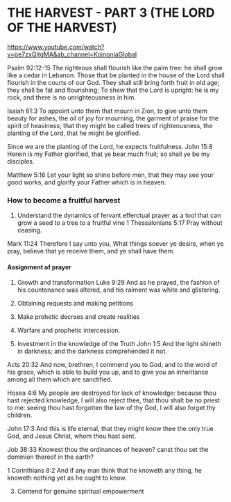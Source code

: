 # THE HARVEST - PART 3 (THE LORD OF THE HARVEST)
https://www.youtube.com/watch?v=pe7zxQjtgMA&ab_channel=KoinoniaGlobal

Psalm 92:12-15 The righteous shall flourish like the palm tree: he shall grow like a cedar in Lebanon.
Those that be planted in the house of the Lord shall flourish in the courts of our God.
They shall still bring forth fruit in old age; they shall be fat and flourishing;
To shew that the Lord is upright: he is my rock, and there is no unrighteousness in him.

Isaiah 61:3 To appoint unto them that mourn in Zion, to give unto them beauty for ashes, the oil of joy for mourning, the garment of praise for the spirit of heaviness; that they might be called trees of righteousness, the planting of the Lord, that he might be glorified.

Since we are the planting of the Lord, he expects fruitfulness.
  John 15:8 Herein is my Father glorified, that ye bear much fruit; so shall ye be my disciples.

  Matthew 5:16 Let your light so shine before men, that they may see your good works, and glorify your Father which is in heaven.

### How to become a fruitful harvest
1. Understand the dynamics of fervant efferctual prayer as a tool that can grow a seed to a tree to a fruitful vine
  1 Thessalonians 5:17 Pray without ceasing.

  Mark 11:24 Therefore I say unto you, What things soever ye desire, when ye pray, believe that ye receive them, and ye shall have them.

  #### Assignment of prayer
  1. Growth and transformation
    Luke 9:29 And as he prayed, the fashion of his countenance was altered, and his raiment was white and glistering.

  2. Obtaining requests and making petitions
  
  3. Make prohetic decrees and create realities

  4. Warfare and prophetic intercession.

2. Investment in the knowledge of the Truth
  John 1:5 And the light shineth in darkness; and the darkness comprehended it not.

  Acts 20:32 And now, brethren, I commend you to God, and to the word of his grace, which is able to build you up, and to give you an inheritance among all them which are sanctified.

  Hosea 4:6 My people are destroyed for lack of knowledge: because thou hast rejected knowledge, I will also reject thee, that thou shalt be no priest to me: seeing thou hast forgotten the law of thy God, I will also forget thy children.

  John 17:3 And this is life eternal, that they might know thee the only true God, and Jesus Christ, whom thou hast sent.

  Job 38:33 Knowest thou the ordinances of heaven? canst thou set the dominion thereof in the earth?

  1 Corinthians 8:2 And if any man think that he knoweth any thing, he knoweth nothing yet as he ought to know.

3. Contend for genuine spiritual empowerment
  
